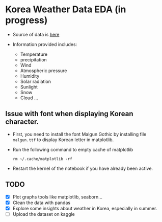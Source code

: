 # Korea Weather Data EDA (in progress)

- Source of data is [here](https://data.kma.go.kr/data/grnd/selectAsosRltmList.do?pgmNo=36)

- Information provided includes:
    - Temperature
    - precipitation
    - Wind
    - Atmospheric pressure
    - Humidity
    - Solar radiation
    - Sunlight
    - Snow
    - Cloud
    ...

## Issue with font when displaying Korean character.
- First, you need to install the font Malgun Gothic by installing file `malgun.ttf` to display Korean letter in matplotlib.
- Run the following command to empty cache of matplotlib

    ```shell
    rm ~/.cache/matplotlib -rf
    ``` 
    
- Restart the kernel of the notebook if you have already been active.

## TODO
- [x] Plot graphs tools like matplotlib, seaborn...
- [x] Clean the data with pandas
- [x] Explore some insights about weather in Korea, especially in summer. 
- [ ] Upload the dataset on kaggle